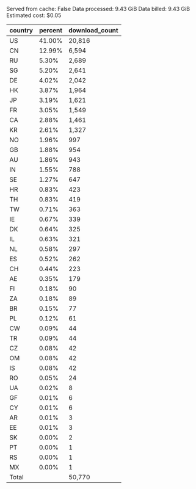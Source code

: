 Served from cache: False
Data processed: 9.43 GiB
Data billed: 9.43 GiB
Estimated cost: $0.05

| country | percent | download_count |
| ------- | ------- | -------------- |
| US      |  41.00% |         20,816 |
| CN      |  12.99% |          6,594 |
| RU      |   5.30% |          2,689 |
| SG      |   5.20% |          2,641 |
| DE      |   4.02% |          2,042 |
| HK      |   3.87% |          1,964 |
| JP      |   3.19% |          1,621 |
| FR      |   3.05% |          1,549 |
| CA      |   2.88% |          1,461 |
| KR      |   2.61% |          1,327 |
| NO      |   1.96% |            997 |
| GB      |   1.88% |            954 |
| AU      |   1.86% |            943 |
| IN      |   1.55% |            788 |
| SE      |   1.27% |            647 |
| HR      |   0.83% |            423 |
| TH      |   0.83% |            419 |
| TW      |   0.71% |            363 |
| IE      |   0.67% |            339 |
| DK      |   0.64% |            325 |
| IL      |   0.63% |            321 |
| NL      |   0.58% |            297 |
| ES      |   0.52% |            262 |
| CH      |   0.44% |            223 |
| AE      |   0.35% |            179 |
| FI      |   0.18% |             90 |
| ZA      |   0.18% |             89 |
| BR      |   0.15% |             77 |
| PL      |   0.12% |             61 |
| CW      |   0.09% |             44 |
| TR      |   0.09% |             44 |
| CZ      |   0.08% |             42 |
| OM      |   0.08% |             42 |
| IS      |   0.08% |             42 |
| RO      |   0.05% |             24 |
| UA      |   0.02% |              8 |
| GF      |   0.01% |              6 |
| CY      |   0.01% |              6 |
| AR      |   0.01% |              3 |
| EE      |   0.01% |              3 |
| SK      |   0.00% |              2 |
| PT      |   0.00% |              1 |
| RS      |   0.00% |              1 |
| MX      |   0.00% |              1 |
| Total   |         |         50,770 |

